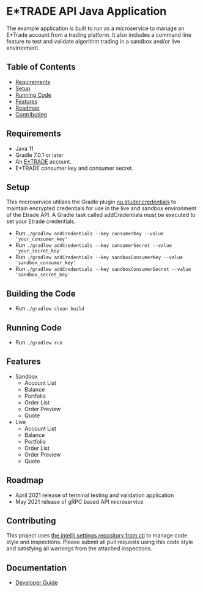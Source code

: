 # E*TRADE API Java Application

The example application is built to run as a microservice to manage an E*Trade account from a trading platform. It also
includes a command line feature to test and validate algorithm trading in a sandbox and/or live environment.

## Table of Contents

* [Requirements](#requirements)
* [Setup](#setup)
* [Running Code](#running-code)
* [Features](#features)
* [Roadmap](#roadmap)
* [Contributing](#contributing)

## Requirements

- Java 11
- Gradle 7.0.1 or later
- An [E*TRADE](https://us.etrade.com) account.
- E*TRADE consumer key and consumer secret.

## Setup

This microservice utilizes the Gradle
plugin [nu.studer.credentials](https://plugins.gradle.org/plugin/nu.studer.credentials)
to maintain encrypted credentials for use in the live and sandbox environment of the Etrade API. A Gradle task called
addCredentials must be executed to set your Etrade credentials.

- Run `./gradlew addCredentials --key consumerKey --value 'your_consumer_key'`
- Run `./gradlew addCredentials --key consumerSecret --value 'your_secret_key'`
- Run `./gradlew addCredentials --key sandboxConsumerKey --value 'sandbox_consumer_key'`
- Run `./gradlew addCredentials --key sandboxConsumerSecret --value 'sandbox_secret_key'`

## Building the Code

- Run `./gradlew clean build`

## Running Code

- Run `./gradlew run`

## Features

- Sandbox
    * Account List
    * Balance
    * Portfolio
    * Order List
    * Order Preview
    * Quote
- Live
    * Account List
    * Balance
    * Portfolio
    * Order List
    * Order Preview
    * Quote

## Roadmap

- April 2021 release of terminal testing and validation application
- May 2021 release of gRPC based API microservice

## Contributing

This project uses [the intellij settings repository from cti](https://github.com/chesapeaketechnology/intellij-settings)
to manage code style and inspections. Please submit all pull requests using this code style and satisfying all warnings
from the attached inspections.

## Documentation

- [Developer Guide](https://developer.etrade.com/home)
